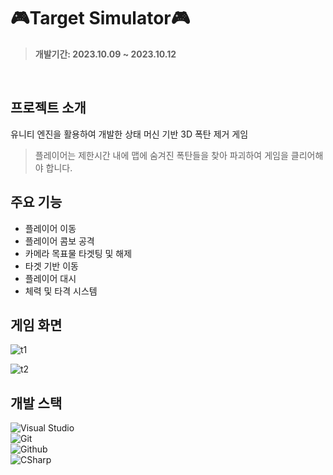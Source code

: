 # 🎮Target Simulator🎮
> **개발기간: 2023.10.09 ~ 2023.10.12**
</br>

## 프로젝트 소개
유니티 엔진을 활용하여 개발한 상태 머신 기반 3D 폭탄 제거 게임</br>
>플레이어는 제한시간 내에 맵에 숨겨진 폭탄들을 찾아 파괴하여 게임을 클리어해야 합니다.

## 주요 기능
- 플레이어 이동
- 플레이어 콤보 공격
- 카메라 목표물 타겟팅 및 해제 
- 타겟 기반 이동
- 플레이어 대시
- 체력 및 타격 시스템

## 게임 화면
![t1](https://github.com/Nwjwifh/TSimulator/assets/111439484/7376dfaa-3022-49df-9545-dcd8f9fb125a)

![t2](https://github.com/Nwjwifh/TSimulator/assets/111439484/19c239d4-8d0d-43b7-8203-1a57af15a63a)


## 개발 스택
![Visual Studio](https://img.shields.io/badge/Visual%20Studio-007ACC?style=for-the-badge&logo=Visual%20Studio&logoColor=white)</br>
![Git](https://img.shields.io/badge/Git-F05032?style=for-the-badge&logo=Git&logoColor=white)</br>
![Github](https://img.shields.io/badge/GitHub-181717?style=for-the-badge&logo=GitHub&logoColor=white)           
![CSharp](https://img.shields.io/badge/CSharp-8977AD?style=for-the-badge&logo=CSharp&logoColor=white)


 
